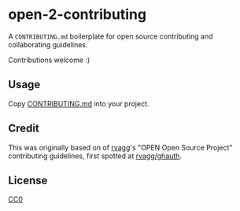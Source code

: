# open-2-contributing

A `CONTRIBUTING.md` boilerplate for open source contributing and collaborating guidelines.

Contributions welcome :)

## Usage

Copy [CONTRIBUTING.md](CONTRIBUTING.md) into your project.

## Credit

This was originally based on of [rvagg](https://github.com/rvagg)'s "OPEN Open Source Project" contributing guidelines, first spotted at [rvagg/ghauth](https://github.com/rvagg/ghauth/blob/v2.0.0/CONTRIBUTING.md).

## License

[CC0](https://creativecommons.org/publicdomain/zero/1.0/)
